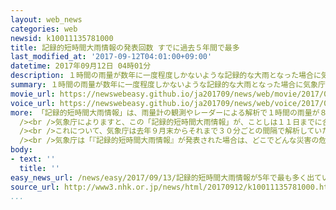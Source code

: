 ```yaml
---
layout: web_news
categories: web
newsid: k10011135781000
title: 記録的短時間大雨情報の発表回数 すでに過去５年間で最多
last_modified_at: '2017-09-12T04:01:00+09:00'
datetime: 2017年09月12日 04時01分
description: １時間の雨量が数年に一度程度しかないような記録的な大雨となった場合に気象庁が発表する「記録的短時間大雨情報」の発表回数が、ことしはすでに８０回を超え、解析の方法が異なるものの去年までの５年間と比べて最も多くなったことがわかりました。
summary: １時間の雨量が数年に一度程度しかないような記録的な大雨となった場合に気象庁が発表する「記録的短時間大雨情報」の発表回数が、ことしはすでに８０回を超え、解析の方法が異なるものの去年までの５年間と比べて最も多くなったことがわかりました。
movie_url: https://newswebeasy.github.io/ja201709/news/web/movie/2017/09/13/k10011135781000.mp4
voice_url: https://newswebeasy.github.io/ja201709/news/web/voice/2017/09/13/k10011135781000.mp3
more: 「記録的短時間大雨情報」は、雨量計の観測やレーダーによる解析で１時間の雨量が８０ミリから１２０ミリの数年に一度程度しかないような記録的な大雨となった場合に気象庁が発表します。<br
  /><br />気象庁によりますと、この「記録的短時間大雨情報」が、ことしは１１日までに合わせて８６回発表されました。雨量の基準や解析の方法が異なるものの、去年までの１０年間と比べると、平成２０年の１２９回と「新潟・福島豪雨」が起きた平成２３年の１００回に次いで３番目に多くなっているほか、去年までの５年間と比べても、これまでで最多だった平成２５年の７６回をすでに上回り最も多くなっています。<br
  /><br />これについて、気象庁は去年９月末からそれまで３０分ごとの間隔で解析していたのを１０分ごとに短縮したことから、「九州北部豪雨」で７月５日のわずか７時間に１８回発表されるなど、局地的な大雨で発表回数が大幅に増えたと分析しています。<br
  /><br />気象庁は「『記録的短時間大雨情報』が発表された場合は、どこでどんな災害の危険度が高まっているかを確認したうえで、身を守るための行動をとってほしい」としています。
body:
- text: ''
  title: ''
easy_news_url: /news/easy/2017/09/13/記録的短時間大雨情報が5年で最も多く出ている/
source_url: http://www3.nhk.or.jp/news/html/20170912/k10011135781000.html
...
```

